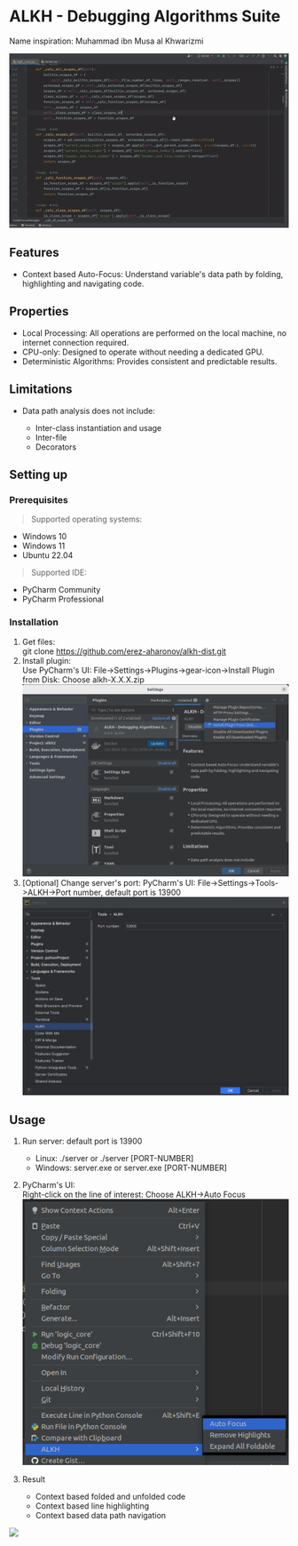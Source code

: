# ALKH - Debugging Algorithms Suite
Name inspiration: Muhammad ibn Musa al Khwarizmi

![](https://github.com/erez-aharonov/alkh-dist/blob/main/readme_files/auto-focus.gif?raw=true)
<h2>Features</h2>
<ul>
    <li>Context based Auto-Focus: Understand variable's data path by folding, highlighting and navigating code.</li>
</ul>
<h2>Properties</h2>
<ul>
<li>Local Processing: All operations are performed on the local machine, no internet connection required.</li>
    <li>CPU-only: Designed to operate without needing a dedicated GPU.</li>  
    <li>Deterministic Algorithms: Provides consistent and predictable results.</li>
</ul>
<h2>Limitations</h2>
<ul>
    <li>Data path analysis does not include:</li>
        <ul>
            <li>Inter-class instantiation and usage</li>
            <li>Inter-file</li>
            <li>Decorators</li>
        </ul>    
</ul>

## Setting up
### Prerequisites 
> Supported operating systems:
<ul>
    <li>Windows 10</li>
    <li>Windows 11</li>
    <li>Ubuntu 22.04</li>
</ul>

> Supported IDE:
<ul>
    <li>PyCharm Community</li>
    <li>PyCharm Professional</li>
</ul>

### Installation
1. Get files: <br> 
git clone https://github.com/erez-aharonov/alkh-dist.git
2. Install plugin: 
<br>Use PyCharm's UI: File->Settings->Plugins->gear-icon->Install Plugin from Disk: Choose alkh-X.X.X.zip
![](https://github.com/erez-aharonov/alkh-dist/blob/main/readme_files/pycharm_installation.png?raw=true)
3. [Optional] Change server's port: PyCharm's UI: File->Settings->Tools->ALKH->Port number, default port is 13900
![](https://github.com/erez-aharonov/alkh-dist/blob/main/readme_files/port_setting.png?raw=true)

## Usage
1. Run server: default port is 13900
    <ul>
        <li>Linux: ./server or ./server [PORT-NUMBER]</li>
        <li>Windows: server.exe or server.exe [PORT-NUMBER]</li>
    </ul>

2. PyCharm's UI:<br>
Right-click on the line of interest: Choose ALKH->Auto Focus
![](https://github.com/erez-aharonov/alkh-dist/blob/main/readme_files/popup-menu.png?raw=true)
3. Result
    <ul>
        <li>Context based folded and unfolded code</li>
        <li>Context based line highlighting</li>
        <li>Context based data path navigation</li>
    </ul>
![](https://github.com/erez-aharonov/alkh-dist/blob/main/readme_files/auto-fold.gif?raw=true)

